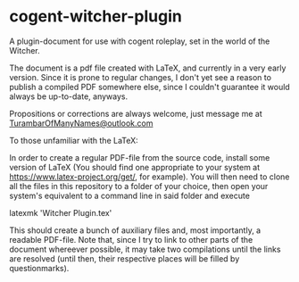 # cogent-witcher-plugin

A plugin-document for use with cogent roleplay, set in the world of the Witcher.

The document is a pdf file created with LaTeX, and currently in a very early version. 
Since it is prone to regular changes, I don't yet see a reason to publish a compiled
PDF somewhere else, since I couldn't guarantee it would always be up-to-date, anyways.

Propositions or corrections are always welcome, just message me at
TurambarOfManyNames@outlook.com


To those unfamiliar with the LaTeX:

In order to create a regular PDF-file from the source code, install some version of
LaTeX (You should find one appropriate to your system at https://www.latex-project.org/get/,
for example). You will then need to clone all the files in this repository to a folder of 
your choice, then open your system's equivalent to a command line in said folder and execute

  latexmk 'Witcher Plugin.tex'

This should create a bunch of auxiliary files and, most importantly, a readable PDF-file.
Note that, since I try to link to other parts of the document whereever possible, it may
take two compilations until the links are resolved (until then, their respective places
will be filled by questionmarks).
